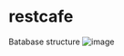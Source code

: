 # restcafe
Вatabase structure
![image](https://user-images.githubusercontent.com/51529773/190674084-5b537bbf-0408-4c50-baaf-e439689c399a.png)
